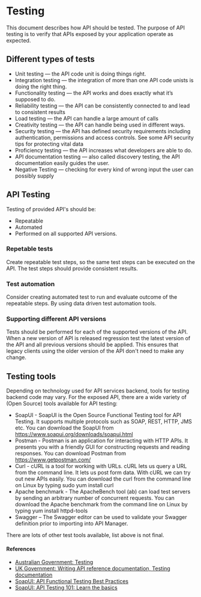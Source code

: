 # Testing
This document describes how API should be tested.
The purpose of API testing is to verify that APIs exposed by your application operate as expected.

## Different types of tests

* Unit testing — the API code unit is doing things right.
* Integration testing — the integration of more than one API code unists is doing the right thing.
* Functionality testing — the API works and does exactly what it’s supposed to do.
* Reliability testing — the API can be consistently connected to and lead to consistent results
* Load testing — the API can handle a large amount of calls
* Creativity testing — the API can handle being used in different ways.
* Security testing — the API has defined security requirements including authentication, permissions and access controls. See some API security tips for protecting vital data
* Proficiency testing — the API increases what developers are able to do.
* API documentation testing — also called discovery testing, the API documentation easily guides the user.
* Negative Testing — checking for every kind of wrong input the user can possibly supply 

## API Testing

Testing of provided API's should be:

* Repeatable
* Automated
* Performed on all supported API versions.

### Repetable tests

Create repeatable test steps, so the same test steps can be executed on the API. The test steps should provide consistent results.

### Test automation

Consider creating automated test to run and evaluate outcome of the repeatable steps.
By using data driven test automation tools.

### Supporting different API versions

Tests should be performed for each of the supported versions of the API. 
When a new version of API is released regression test the latest version of the API and all previous versions should be applied. 
This ensures that legacy clients using the older version of the API don't need to make any change.

## Testing tools

Depending on technology used for API services backend, tools for testing backend code may vary. 
For the exposed API, there are a wide variety of (Open Source) tools available for API testing:

* SoapUI - SoapUI is the Open Source Functional Testing tool for API Testing. It supports multiple protocols such as SOAP, REST, HTTP, JMS etc. You can download the SoapUI from https://www.soapui.org/downloads/soapui.html
* Postman - Postman is an application for interacting with HTTP APIs. It presents you with a friendly GUI for constructing requests and reading responses. You can download Postman from https://www.getpostman.com/
* Curl - cURL is a tool for working with URLs. cURL lets us query a URL from the command line. It lets us post form data. With cURL we can try out new APIs easily. You can download the curl from the command line on Linux by typing sudo yum install curl
* Apache benchmark - The ApacheBench tool (ab) can load test servers by sending an arbitrary number of concurrent requests. You can download the Apache benchmark from the command line on Linux by typing yum install httpd-tools
* Swagger – The Swagger editor can be used to validate your Swagger definition prior to importing into API Manager.

There are lots of other test tools available, list above is not final.

#### References
- [Australian Government: Testing](https://api.gov.au/standards/national_api_standards/testing.html)
- [UK Government: Writing API reference documentation, Testing documentation](https://www.gov.uk/guidance/writing-api-reference-documentation#testing-your-documentation)
- [SoapUI: API Functional Testing Best Practices](https://www.soapui.org/learn/functional-testing/)
- [SoapUI: API Testing 101: Learn the basics](https://www.soapui.org/learn/functional-testing/api-testing-101/)

